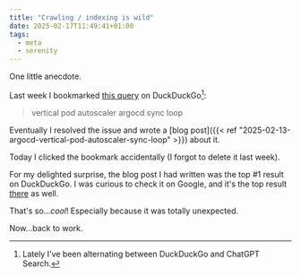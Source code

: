```yaml
---
title: "Crawling / indexing is wild"
date: 2025-02-17T11:49:41+01:00
tags:
  - meta
  - serenity
---
```


One little anecdote.

Last week I bookmarked [this query](https://duckduckgo.com/?q=vertical+pod+autoscaler+argocd+sync+loop&ia=web) on DuckDuckGo[^1]:

> vertical pod autoscaler argocd sync loop

Eventually I resolved the issue and wrote a [blog post]({{< ref "2025-02-13-argocd-vertical-pod-autoscaler-sync-loop" >}}) about it.

Today I clicked the bookmark accidentally (I forgot to delete it last week).

For my delighted surprise, the blog post I had written was the top #1 result on
DuckDuckGo. I was curious to check it on Google, and it's the top result
[there](https://www.google.com/search?hl=en&q=vertical%20pod%20autoscaler%20argocd%20sync%20loop)
as well.

That's so..._cool_! Especially because it was totally unexpected.

Now...back to work.

[^1]: Lately I've been alternating between DuckDuckGo and ChatGPT Search.
